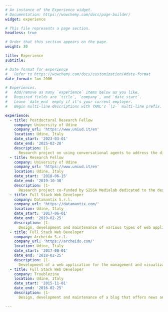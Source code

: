 ```yaml
---
# An instance of the Experience widget.
# Documentation: https://wowchemy.com/docs/page-builder/
widget: experience

# This file represents a page section.
headless: true

# Order that this section appears on the page.
weight: 30

title: Experience
subtitle:

# Date format for experience
#   Refer to https://wowchemy.com/docs/customization/#date-format
date_format: Jan 2006

# Experiences.
#   Add/remove as many `experience` items below as you like.
#   Required fields are `title`, `company`, and `date_start`.
#   Leave `date_end` empty if it's your current employer.
#   Begin multi-line descriptions with YAML's `|2-` multi-line prefix.

experience:
  - title: Postdoctoral Research Fellow
    company: University of Udine
    company_url: 'https://www.uniud.it/en'
    location: Udine, Italy
    date_start: '2023-03-01'
    date_end: '2025-02-28'
    description: |1-
      Research project on using conversational agents to address the digital divide in interactions with public administration.
  - title: Research Fellow
    company: University of Udine
    company_url: 'https://www.uniud.it/en'
    location: Udine, Italy
    date_start: '2018-06-15'
    date_end: '2019-10-30'
    description: |1-
      Research project co-funded by SISSA Medialab dedicated to the design, implementation, and evaluation an ecosystem that provides an alternative to the standard peer review activity in the scholarly publishing process.
  - title: Full Stack Web Developer
    company: Datamantix S.r.l.
    company_url: 'https://datamantix.com/'
    location: Udine, Italy
    date_start: '2017-06-01'
    date_end: '2019-02-25'
    description: |1-
      Design, development and maintenance of various types of web applications and chatbots.
  - title: Full Stack Web Developer
    company: Archeido S.r.l.
    company_url: 'https://archeido.com/'
    location: Udine, Italy
    date_start: '2017-08-01'
    date_end: '2018-02-25'
    description: |1-
      Development of a web application for the management and visualization of financial assets.
  - title: Full Stack Web Developer
    company: Troublezine
    location: Udine, Italy
    date_start: '2015-11-01'
    date_end: '2016-02-25'
    description: |1-
      Design, development and maintenance of a blog that offers news and events related to music.

---
```

